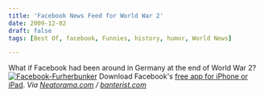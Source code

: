 ```yaml
---
title: 'Facebook News Feed for World War 2'
date: 2009-12-02
draft: false
tags: [Best Of, facebook, Funnies, history, humor, World News]

---
```


What if Facebook had been around in Germany at the end of World War 2? [![Facebook-Furherbunker](https://chrisenns.com/wp-content/uploads/2009/12/Facebook-Furherbunker1.jpg "Facebook-Furherbunker")](https://chrisenns.com/wp-content/uploads/2009/12/Facebook-Furherbunker1.jpg) Download Facebook's [free app for iPhone or iPad](http://click.linksynergy.com/fs-bin/stat?id=6PFrOqNV4B8&offerid=146261&type=3&subid=0&tmpid=1826&RD_PARM1=http%253A%252F%252Fitunes.apple.com%252Fca%252Fapp%252Ffacebook%252Fid284882215%253Fmt%253D8%2526uo%253D4%2526partnerId%253D30). _Via [Neatorama.com](http://www.neatorama.com/2009/12/02/facebook-in-the-fuhrerbunker/facebook-furherbunker/) / [banterist.com](http://www.banterist.com/archivefiles/000530.html)_
